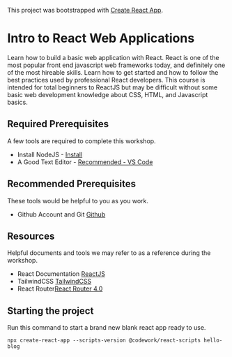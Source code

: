This project was bootstrapped with [Create React App](https://github.com/facebook/create-react-app).

# Intro to React Web Applications

Learn how to build a basic web application with React. React is one of the most popular front end javascript web frameworks today, and definitely one of the most hireable skills. Learn how to get started and how to follow the best practices used by professional React developers. This course is intended for total beginners to ReactJS but may be difficult without some basic web development knowledge about CSS, HTML, and Javascript basics.

## Required Prerequisites

A few tools are required to complete this workshop.

- Install NodeJS - [Install](https://nodejs.org/en/download/)
- A Good Text Editor - [Recommended - VS Code](https://code.visualstudio.com)

## Recommended Prerequisites

These tools would be helpful to you as you work.

- Github Account and Git [Github](https://github.com/)

## Resources

Helpful documents and tools we may refer to as a reference during the workshop.

- React Documentation [ReactJS](https://reactjs.org/docs/getting-started.html)
- TailwindCSS [TailwindCSS](https://tailwindcss.com/)
- React Router[React Router 4.0](https://reacttraining.com/react-router/web/guides/quick-start)

## Starting the project

Run this command to start a brand new blank react app ready to use.

`npx create-react-app --scripts-version @codework/react-scripts hello-blog`
